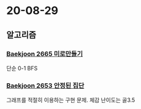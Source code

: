 # 20-08-29

## 알고리즘
### [Baekjoon 2665 미로만들기](/Algorithm/Baekjoon/p2665)
단순 0-1 BFS

### [Baekjoon 2653 안정된 집단](/Algorithm/Baekjoon/p2653)
그래프를 적절히 이용하는 구현 문제. 체감 난이도는 골3.5